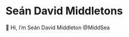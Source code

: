 # Seán David Middletons

 👋 Hi, I’m Seán David Middleton @MiddSea
<!---
MiddSea/MiddSea is a ✨ special ✨ repository because its `README.md` (this file) appears on your GitHub profile.
You can click the Preview link to take a look at your changes.
--->

